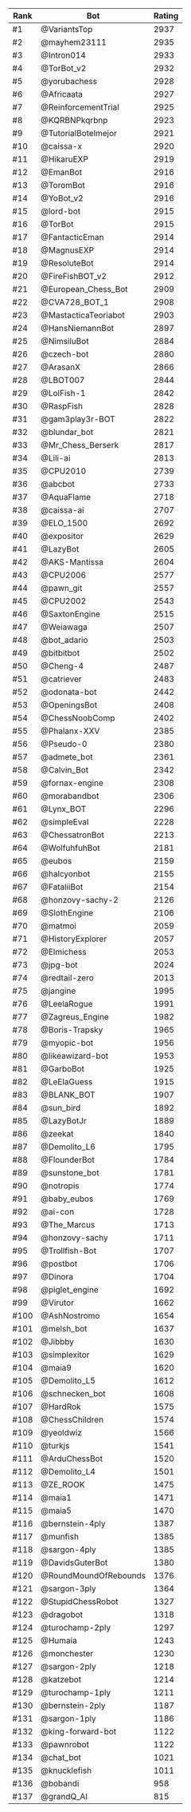 Rank|Bot|Rating
---|---|---
#1|@VariantsTop|2937
#2|@mayhem23111|2935
#3|@Intron014|2933
#4|@TorBot_v2|2932
#5|@yorubachess|2928
#6|@Africaata|2927
#7|@ReinforcementTrial|2925
#8|@KQRBNPkqrbnp|2923
#9|@TutorialBotelmejor|2921
#10|@caissa-x|2920
#11|@HikaruEXP|2919
#12|@EmanBot|2916
#13|@ToromBot|2916
#14|@YoBot_v2|2916
#15|@lord-bot|2915
#16|@TorBot|2915
#17|@FantacticEman|2914
#18|@MagnusEXP|2914
#19|@ResoluteBot|2914
#20|@FireFishBOT_v2|2912
#21|@European_Chess_Bot|2909
#22|@CVA728_BOT_1|2908
#23|@MastacticaTeoriabot|2903
#24|@HansNiemannBot|2897
#25|@NimsiluBot|2884
#26|@czech-bot|2880
#27|@ArasanX|2866
#28|@LBOT007|2844
#29|@LolFish-1|2842
#30|@RaspFish|2828
#31|@gam3play3r-BOT|2822
#32|@blundar_bot|2821
#33|@Mr_Chess_Berserk|2817
#34|@Lili-ai|2813
#35|@CPU2010|2739
#36|@abcbot|2733
#37|@AquaFlame|2718
#38|@caissa-ai|2707
#39|@ELO_1500|2692
#40|@expositor|2629
#41|@LazyBot|2605
#42|@AKS-Mantissa|2604
#43|@CPU2006|2577
#44|@pawn_git|2557
#45|@CPU2002|2543
#46|@SaxtonEngine|2515
#47|@Weiawaga|2507
#48|@bot_adario|2503
#49|@bitbitbot|2502
#50|@Cheng-4|2487
#51|@catriever|2483
#52|@odonata-bot|2442
#53|@OpeningsBot|2408
#54|@ChessNoobComp|2402
#55|@Phalanx-XXV|2385
#56|@Pseudo-0|2380
#57|@admete_bot|2361
#58|@Calvin_Bot|2342
#59|@fornax-engine|2308
#60|@morabandbot|2306
#61|@Lynx_BOT|2296
#62|@simpleEval|2228
#63|@ChessatronBot|2213
#64|@WolfuhfuhBot|2181
#65|@eubos|2159
#66|@halcyonbot|2155
#67|@FataliiBot|2154
#68|@honzovy-sachy-2|2126
#69|@SlothEngine|2106
#70|@matmoi|2059
#71|@HistoryExplorer|2057
#72|@Elmichess|2053
#73|@jpg-bot|2024
#74|@redtail-zero|2013
#75|@jangine|1995
#76|@LeelaRogue|1991
#77|@Zagreus_Engine|1982
#78|@Boris-Trapsky|1965
#79|@myopic-bot|1956
#80|@likeawizard-bot|1953
#81|@GarboBot|1925
#82|@LeElaGuess|1915
#83|@BLANK_BOT|1907
#84|@sun_bird|1892
#85|@LazyBotJr|1889
#86|@zeekat|1840
#87|@Demolito_L6|1795
#88|@FlounderBot|1784
#89|@sunstone_bot|1781
#90|@notropis|1774
#91|@baby_eubos|1769
#92|@ai-con|1728
#93|@The_Marcus|1713
#94|@honzovy-sachy|1711
#95|@Trollfish-Bot|1707
#96|@postbot|1706
#97|@Dinora|1704
#98|@piglet_engine|1692
#99|@Virutor|1662
#100|@AshNostromo|1654
#101|@melsh_bot|1637
#102|@Jibbby|1630
#103|@simplexitor|1629
#104|@maia9|1620
#105|@Demolito_L5|1612
#106|@schnecken_bot|1608
#107|@HardRok|1575
#108|@ChessChildren|1574
#109|@yeoldwiz|1566
#110|@turkjs|1541
#111|@ArduChessBot|1520
#112|@Demolito_L4|1501
#113|@ZE_ROOK|1475
#114|@maia1|1471
#115|@maia5|1470
#116|@bernstein-4ply|1387
#117|@munfish|1385
#118|@sargon-4ply|1385
#119|@DavidsGuterBot|1380
#120|@RoundMoundOfRebounds|1376
#121|@sargon-3ply|1364
#122|@StupidChessRobot|1327
#123|@dragobot|1318
#124|@turochamp-2ply|1297
#125|@Humaia|1243
#126|@monchester|1230
#127|@sargon-2ply|1218
#128|@katzebot|1214
#129|@turochamp-1ply|1211
#130|@bernstein-2ply|1187
#131|@sargon-1ply|1186
#132|@king-forward-bot|1122
#133|@pawnrobot|1122
#134|@chat_bot|1021
#135|@knucklefish|1011
#136|@bobandi|958
#137|@grandQ_AI|815
